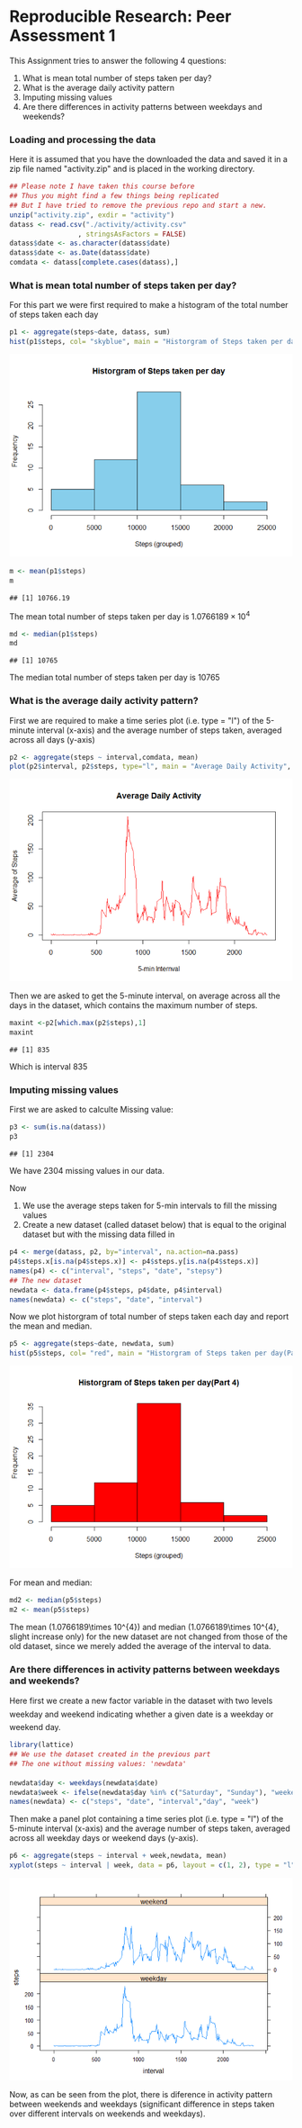 # Reproducible Research: Peer Assessment 1


This Assignment tries to answer the following 4 questions:
 
1. What is mean total number of steps taken per day? 
2. What is the average daily activity pattern 
3. Imputing missing values 
4. Are there differences in activity patterns between weekdays and weekends? 


### Loading and processing the data
Here it is assumed that you have the downloaded the data and saved it in a zip file named "activity.zip" and is placed in the working directory.


```r
## Please note I have taken this course before
## Thus you might find a few things being replicated
## But I have tried to remove the previous repo and start a new.
unzip("activity.zip", exdir = "activity")
datass <- read.csv("./activity/activity.csv" 
                 , stringsAsFactors = FALSE)
datass$date <- as.character(datass$date)
datass$date <- as.Date(datass$date)
comdata <- datass[complete.cases(datass),]
```


### What is mean total number of steps taken per day? 

For this part we were first required to make a histogram of the total number of steps taken each day


```r
p1 <- aggregate(steps~date, datass, sum)
hist(p1$steps, col= "skyblue", main = "Historgram of Steps taken per day", xlab= "Steps (grouped)")
```

![](PA1_template_files/figure-html/unnamed-chunk-2-1.png) 


```r
m <- mean(p1$steps)
m
```

```
## [1] 10766.19
```

The mean total number of steps taken per day is $1.0766189\times 10^{4}$


```r
md <- median(p1$steps)
md
```

```
## [1] 10765
```

The median total number of steps taken per day is $10765$


### What is the average daily activity pattern?
First we are required to make a time series plot (i.e. type = "l") of the 5-minute interval (x-axis) and the average number of steps taken, averaged across all days (y-axis)

```r
p2 <- aggregate(steps ~ interval,comdata, mean)
plot(p2$interval, p2$steps, type="l", main = "Average Daily Activity", xlab = "5-min Internval", ylab = "Average of Steps", col = "red")
```

![](PA1_template_files/figure-html/unnamed-chunk-5-1.png) 

Then we are asked to get the 5-minute interval, on average across all the days in the dataset, which contains the maximum number of steps.

```r
maxint <-p2[which.max(p2$steps),1]
maxint
```

```
## [1] 835
```

Which is interval 835

### Imputing missing values

First we are asked to calculte Missing value:

```r
p3 <- sum(is.na(datass))
p3
```

```
## [1] 2304
```
We have 2304 missing values in our data. 

Now

1. We use the average steps taken for 5-min intervals to fill the missing values 
2. Create a new dataset (called dataset below) that is equal to the original dataset but with the missing data filled in 


```r
p4 <- merge(datass, p2, by="interval", na.action=na.pass)
p4$steps.x[is.na(p4$steps.x)] <- p4$steps.y[is.na(p4$steps.x)]
names(p4) <- c("interval", "steps", "date", "stepsy")
## The new dataset
newdata <- data.frame(p4$steps, p4$date, p4$interval)
names(newdata) <- c("steps", "date", "interval")
```
Now we plot historgram of total number of steps taken each day and report the mean and median.


```r
p5 <- aggregate(steps~date, newdata, sum)
hist(p5$steps, col= "red", main = "Historgram of Steps taken per day(Part 4)", xlab= "Steps (grouped)")
```

![](PA1_template_files/figure-html/unnamed-chunk-9-1.png) 

For mean and median:

```r
md2 <- median(p5$steps)
m2 <- mean(p5$steps)
```

The mean  (1.0766189\times 10^{4}) and median (1.0766189\times 10^{4}, slight increase only) for the new dataset are not changed from those of the old dataset, since we merely added the average of the interval to data.

### Are there differences in activity patterns between weekdays and weekends?

Here first we create a new factor variable in the dataset with two levels  weekday and weekend indicating whether a given date is a weekday or weekend day.


```r
library(lattice)
## We use the dataset created in the previous part
## The one without missing values: 'newdata'

newdata$day <- weekdays(newdata$date)
newdata$week <- ifelse(newdata$day %in% c("Saturday", "Sunday"), "weekend", "weekday")
names(newdata) <- c("steps", "date", "interval","day", "week")
```

Then make a panel plot containing a time series plot (i.e. type = "l") of the 5-minute interval (x-axis) and the average number of steps taken, averaged across all weekday days or weekend days (y-axis).


```r
p6 <- aggregate(steps ~ interval + week,newdata, mean)
xyplot(steps ~ interval | week, data = p6, layout = c(1, 2), type = "l")
```

![](PA1_template_files/figure-html/unnamed-chunk-12-1.png) 

Now, as can be seen from the plot, there is diference in activity pattern between weekends and weekdays (significant difference in steps taken over different intervals on weekends and weekdays).
